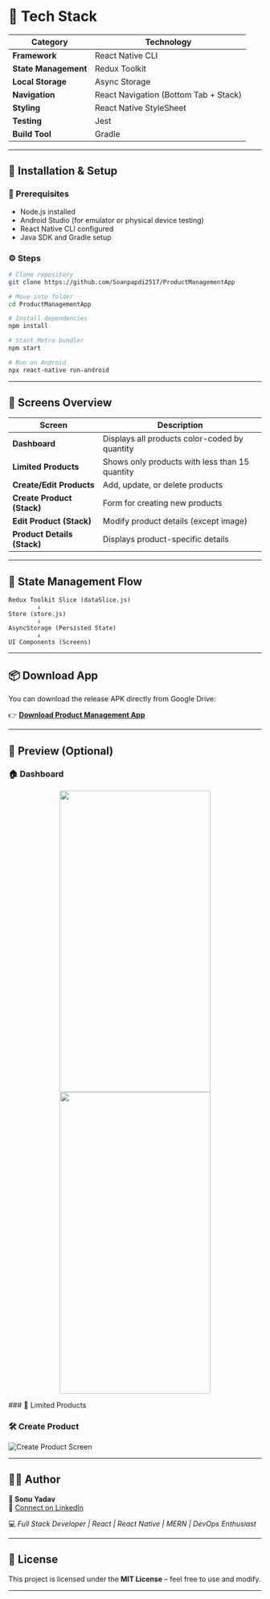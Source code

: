 # 🚀 Tech Stack

| Category | Technology |
|-----------|-------------|
| **Framework** | React Native CLI |
| **State Management** | Redux Toolkit |
| **Local Storage** | Async Storage |
| **Navigation** | React Navigation (Bottom Tab + Stack) |
| **Styling** | React Native StyleSheet |
| **Testing** | Jest |
| **Build Tool** | Gradle |

---

## 🧩 Installation & Setup

### 🔧 Prerequisites

- Node.js installed  
- Android Studio (for emulator or physical device testing)  
- React Native CLI configured  
- Java SDK and Gradle setup  

### ⚙️ Steps

```bash
# Clone repository
git clone https://github.com/Soanpapdi2517/ProductManagementApp

# Move into folder
cd ProductManagementApp

# Install dependencies
npm install

# Start Metro bundler
npm start

# Run on Android
npx react-native run-android
```

---

## 📲 Screens Overview

| Screen | Description |
|---------|--------------|
| **Dashboard** | Displays all products color-coded by quantity |
| **Limited Products** | Shows only products with less than 15 quantity |
| **Create/Edit Products** | Add, update, or delete products |
| **Create Product (Stack)** | Form for creating new products |
| **Edit Product (Stack)** | Modify product details (except image) |
| **Product Details (Stack)** | Displays product-specific details |

---

## 🧠 State Management Flow

```
Redux Toolkit Slice (dataSlice.js)
        ↓
Store (store.js)
        ↓
AsyncStorage (Persisted State)
        ↓
UI Components (Screens)
```

---

## 📦 Download App

You can download the release APK directly from Google Drive:

👉 [**Download Product Management App**](https://drive.google.com/file/d/1u9bFFOy1iatEQkhb22VXFcpJZRQO1LOy/view?usp=drive_link)

---

## 📸 Preview (Optional)

### 🏠 Dashboard
<p align="center">
  <img src="https://drive.google.com/uc?export=view&id=1R_3lROMXQYrwtcOayD6KflBSoWmDawr6" width="300" height="600" />
  <img src="/assets/Screenshot/limitedProducts.png" width="300" height="600" />

</p>
### 🧾 Limited Products

### 🛠️ Create Product
![Create Product Screen](assets/screenshots/CreateOrEditProducts.png)

---

## 🧑‍💻 Author

**👤 Sonu Yadav**  
📧 [Connect on LinkedIn](https://linkedin.com/in/)  

💻 *Full Stack Developer | React | React Native | MERN | DevOps Enthusiast*

---

## 🪪 License

This project is licensed under the **MIT License** – feel free to use and modify.

---
